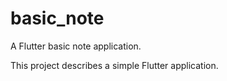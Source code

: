 # basic_note

A Flutter basic note application.

This project describes a simple Flutter application.
